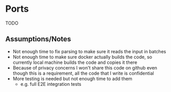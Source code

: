 # Ports

TODO

## Assumptions/Notes

- Not enough time to fix parsing to make sure it reads the input in batches
- Not enough time to make sure docker actually builds the code, so currently local machine builds the code and copies it there
- Because of privacy concerns I won't share this code on github even though this is a requirement, all the code that I write is confidential
- More testing is needed but not enough time to add them
  - e.g. full E2E integration tests